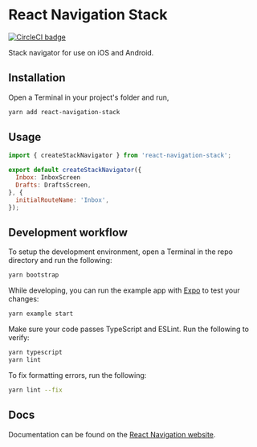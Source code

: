 # React Navigation Stack

[![CircleCI badge](https://circleci.com/gh/react-navigation/stack/tree/master.svg?style=shield)](https://circleci.com/gh/react-navigation/stack/tree/master)

Stack navigator for use on iOS and Android.

## Installation

Open a Terminal in your project's folder and run,

```sh
yarn add react-navigation-stack
```

## Usage

```js
import { createStackNavigator } from 'react-navigation-stack';

export default createStackNavigator({
  Inbox: InboxScreen
  Drafts: DraftsScreen,
}, {
  initialRouteName: 'Inbox',
});
```

## Development workflow

To setup the development environment, open a Terminal in the repo directory and run the following:

```sh
yarn bootstrap
```

While developing, you can run the example app with [Expo](https://expo.io/) to test your changes:

```sh
yarn example start
```

Make sure your code passes TypeScript and ESLint. Run the following to verify:

```sh
yarn typescript
yarn lint
```

To fix formatting errors, run the following:

```sh
yarn lint --fix
```

## Docs

Documentation can be found on the [React Navigation website](https://reactnavigation.org/docs/en/stack-navigator.html).

